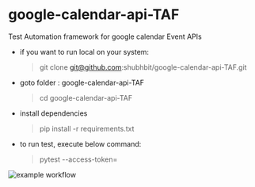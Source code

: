 # google-calendar-api-TAF
Test Automation framework for google calendar Event APIs

- if you want to run local on your system:
  > git clone git@github.com:shubhbit/google-calendar-api-TAF.git
- goto folder : google-calendar-api-TAF
  > cd google-calendar-api-TAF
- install dependencies 
  > pip install -r requirements.txt
- to run test, execute below command:
  > pytest --access-token=<access-token>
  

![example workflow](https://github.com/shubhbit/google-calendar-api-TAF/actions/workflows/main.yml/badge.svg)

